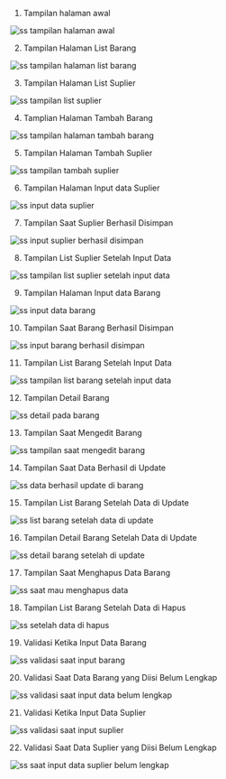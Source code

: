 1. Tampilan halaman awal

![ss tampilan halaman awal ](https://github.com/user-attachments/assets/88f06f69-c20b-496c-8e8b-8c8963fd38bb)

2. Tampilan Halaman List Barang

![ss tampilan halaman list barang](https://github.com/user-attachments/assets/afc14841-7106-4696-9bd1-004fb7ba9cbf)

3. Tampilan Halaman List Suplier

![ss tampilan list suplier ](https://github.com/user-attachments/assets/13c70f24-60b2-4d7b-947f-05be629ac3a3)

4. Tamplian Halaman Tambah Barang

![ss tampilan halaman tambah barang](https://github.com/user-attachments/assets/f2d0b3ba-09fc-4771-9cd5-c808ced4b1b7)

5. Tampilan Halaman Tambah Suplier

![ss tampilan tambah suplier](https://github.com/user-attachments/assets/1bb8c3c1-0563-42c5-90ee-660ee931f9f0)

6. Tampilan Halaman Input data Suplier

![ss input data suplier](https://github.com/user-attachments/assets/2664887b-65f9-4936-b11b-1f9155a9b3cd)

7. Tampilan Saat Suplier Berhasil Disimpan

![ss input suplier berhasil disimpan](https://github.com/user-attachments/assets/99c72e5e-fc94-40a2-bba8-5c7e12827e80)

8. Tampilan List Suplier Setelah Input Data

![ss tampilan list suplier setelah input data](https://github.com/user-attachments/assets/a157b474-c205-42c9-923f-671d89e87fde)

9. Tampilan Halaman Input data Barang

![ss input data barang](https://github.com/user-attachments/assets/6c45dae0-5278-4931-8491-6515ee3247bd)

10. Tampilan Saat Barang Berhasil Disimpan

![ss input barang berhasil disimpan](https://github.com/user-attachments/assets/a10dda14-e927-4b3d-9855-fefc8583c677)

11. Tampilan List Barang Setelah Input Data

![ss tampilan list barang setelah input data](https://github.com/user-attachments/assets/6e5c75bc-f7c6-4304-bac7-405a77146506)

12. Tampilan Detail Barang

![ss detail pada barang](https://github.com/user-attachments/assets/281f626f-43e2-483e-9fdf-c950da707f21)

13. Tampilan Saat Mengedit Barang

![ss tampilan saat mengedit barang](https://github.com/user-attachments/assets/9eb6f9ce-a5d8-479c-bb41-4fad4da5629e)

14. Tampilan Saat Data Berhasil di Update

![ss data berhasil update di barang](https://github.com/user-attachments/assets/68b45470-8c75-4f99-b4de-c45e8c095ce3)

15. Tampilan List Barang Setelah Data di Update

![ss list barang setelah data di update](https://github.com/user-attachments/assets/8d7b1b67-a103-4a29-a2f4-9d737cd80895)

16. Tampilan Detail Barang Setelah Data di Update

![ss detail barang setelah di update](https://github.com/user-attachments/assets/95971a0d-b507-44c7-8c0c-5bab5074d481)

17. Tampilan Saat Menghapus Data Barang

![ss saat mau menghapus data](https://github.com/user-attachments/assets/0a39f207-caed-4d43-9050-62adc1b60214)

18. Tampilan List Barang Setelah Data di Hapus

![ss setelah data di hapus](https://github.com/user-attachments/assets/e99d00db-695e-4d25-ae28-4ac70be41cde)

19. Validasi Ketika Input Data Barang

![ss validasi saat input barang](https://github.com/user-attachments/assets/38dfc8e2-1c9a-47b6-8626-5a7cbfbc97cc)

20. Validasi Saat Data Barang yang Diisi Belum Lengkap

![ss validasi saat input data belum lengkap](https://github.com/user-attachments/assets/ad74a50a-8c49-4014-8b26-af013c1290e1)

21. Validasi Ketika Input Data Suplier

![ss validasi saat input suplier](https://github.com/user-attachments/assets/38a50bbb-deee-4f08-b5f4-07475d98fbe7)

22. Validasi Saat Data Suplier yang Diisi Belum Lengkap

![ss saat input data suplier belum lengkap](https://github.com/user-attachments/assets/27919c8e-f01a-4a63-9348-0dddc1fa13c3)

